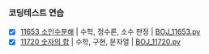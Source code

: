 ### 코딩테스트 연습

- [x] [11653 소인수분해](https://www.acmicpc.net/problem/11653) | 수학, 정수론, 소수 판정 | [BOJ_11653.py](/BOJ_11653.py)
- [x] [11720 숫자의 합](https://www.acmicpc.net/problem/11720) | 수학, 구현, 문자열 | [BOJ_11720.py](/BOJ_11720.py)